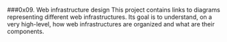 ###0x09. Web infrastructure design
This project contains links to diagrams representing different web infrastructures. 
Its goal is to understand, on a very high-level, how web infrastructures are organized and what are their components.

